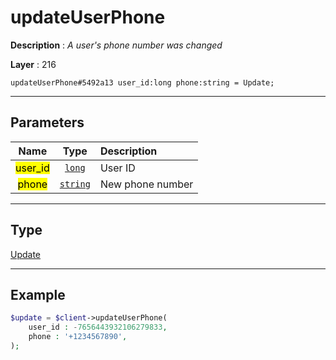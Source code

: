 # updateUserPhone

**Description** : *A user&#039;s phone number was changed*

**Layer** : 216

```tl
updateUserPhone#5492a13 user_id:long phone:string = Update;
```

---

## Parameters

| Name | Type | Description |
| :---: | :---: | :--- |
| <mark>user_id</mark> | [`long`](type/long) | User ID |
| <mark>phone</mark> | [`string`](type/string) | New phone number |

---

## Type

[Update](type/Update)

---

## Example

```php
$update = $client->updateUserPhone(
	user_id : -7656443932106279833,
	phone : '+1234567890',
);
```